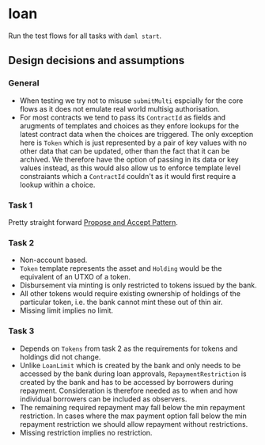 # loan
Run the test flows for all tasks with `daml start`.
## Design decisions and assumptions
### General
- When testing we try not to misuse `submitMulti` espcially for the core flows as it does not emulate real world multisig authorisation.
- For most contracts we tend to pass its `ContractId` as fields and arugments of templates and choices as they enfore lookups for the latest contract data when the choices are triggered. The only exception here is `Token` which is just represented by a pair of key values with no other data that can be updated, other than the fact that it can be archived. We therefore have the option of passing in its data or key values instead, as this would also allow us to enforce template level constraiants which a `ContractId` couldn't as it would first require a lookup within a choice. 
### Task 1
Pretty straight forward [Propose and Accept Pattern](https://docs.daml.com/daml/patterns/propose-accept.html).
### Task 2
- Non-account based.
- `Token` template represents the asset and `Holding` would be the equivalent of an UTXO of a token.
- Disbursement via minting is only restricted to tokens issued by the bank.
- All other tokens would require existing ownership of holdings of the particular token, i.e. the bank cannot mint these out of thin air.
- Missing limit implies no limit.
### Task 3
- Depends on `Tokens` from task 2 as the requirements for tokens and holdings did not change.
- Unlike `LoanLimit` which is created by the bank and only needs to be accessed by the bank during loan approvals, `RepaymentRestriction` is created by the bank and has to be accessed by borrowers during repayment. Consideration is therefore needed as to when and how individual borrowers can be included as observers.
- The remaining required repayment may fall below the min repayment restriction. In cases where the max payment option fall below the min repayment restriction we should allow repayment without restrictions.
- Missing restriction implies no restriction.
